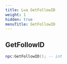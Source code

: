 ```yaml
---
title: Lua GetFollowID
weight: 1
hidden: true
menuTitle: GetFollowID
---
```

## GetFollowID
```lua
npc:GetFollowID(); -- int
```